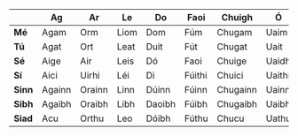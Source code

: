 |   | **Ag** | **Ar** | **Le** | **Do** | **Faoi** | **Chuigh** | **Ó**  |
| --- | --- | --- | --- |  --- | --- | --- | --- |
| **Mé** | Agam | Orm | Liom | Dom | Fúm | Chugam | Uaim |
| **Tú** | Agat | Ort | Leat | Duit | Fút | Chugat | Uait |
| **Sé** | Aige | Air | Leis | Dó | Faoi | Chuige | Uaidh|
| **Sí** | Aici | Uirhi | Léi | Di | Fúithi | Chuici | Uaithi |
| **Sinn** | Againn | Orainn | Linn | Dúinn | Fúinn | Chugainn | Uainn|
| **Sibh** | Agaibh | Oraibh | Libh| Daoibh | Fúibh | Chugaibh | Uaibh|
| **Siad** | Acu | Orthu | Leo | Dóibh | Fúthu | Chucu | Uathu |
